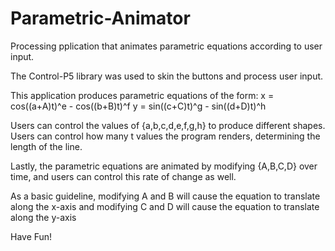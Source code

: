 # Parametric-Animator
Processing pplication that animates parametric equations according to user input.

The Control-P5 library was used to skin the buttons and process user input.

This application produces parametric equations of the form:
  x = cos((a+A)t)^e - cos((b+B)t)^f
  y = sin((c+C)t)^g - sin((d+D)t)^h
  
Users can control the values of {a,b,c,d,e,f,g,h} to produce different shapes.
Users can control how many t values the program renders, determining the length of the line.

Lastly, the parametric equations are animated by modifying {A,B,C,D} over time, and users can control this rate of change as well.

As a basic guideline, modifying A and B will cause the equation to translate along the x-axis and modifying C and D will cause the equation to translate along the y-axis

Have Fun!
